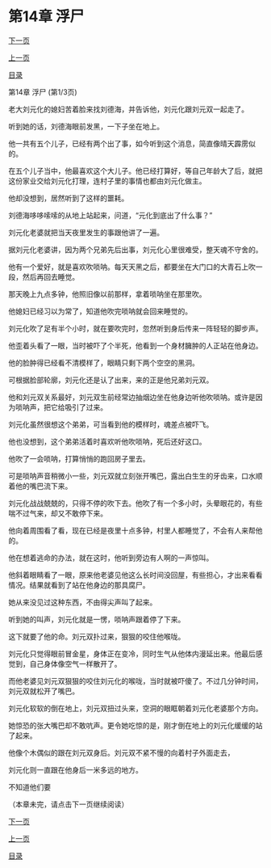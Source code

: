 <h1>第14章   浮尸</h1>
            <div><p><a href="./0040_%E7%AC%AC14%E7%AB%A0_%E6%B5%AE%E5%B0%B8.md">下一页</a></p><p><a href="./0038_%E7%AC%AC13%E7%AB%A0_%E6%8D%9E%E5%B0%B8.md">上一页</a></p><p><a href="../">目录</a></p></div>
            <div><p>第14章   浮尸 (第1/3页)</p><p>老大刘元化的媳妇苦着脸来找刘德海，并告诉他，刘元化跟刘元双一起走了。</p><p>听到她的话，刘德海眼前发黑，一下子坐在地上。</p><p>他一共有五个儿子，已经有两个出了事，如今听到这个消息，简直像晴天霹雳似的。</p><p>在五个儿子当中，他最喜欢这个大儿子。他已经打算好，等自己年龄大了后，就把这份家业交给刘元化打理，连村子里的事情也都由刘元化做主。</p><p>他却没想到，居然听到了这样的噩耗。</p><p>刘德海哆哆嗦嗦的从地上站起来，问道，“元化到底出了什么事？”</p><p>刘元化老婆就把当天夜里发生的事跟他讲了一遍。</p><p>据刘元化老婆讲，因为两个兄弟先后出事，刘元化心里很难受，整天魂不守舍的。</p><p>他有一个爱好，就是喜欢吹唢呐。每天天黑之后，都要坐在大门口的大青石上吹一段，然后再回去睡觉。</p><p>那天晚上九点多钟，他照旧像以前那样，拿着唢呐坐在那里吹。</p><p>他媳妇已经习以为常了，知道他吹完唢呐就会回来睡觉的。</p><p>刘元化吹了足有半个小时，就在要吹完时，忽然听到身后传来一阵轻轻的脚步声。</p><p>他歪着头看了一眼，当时被吓了个半死，他看到一个身材臃肿的人正站在他身边。</p><p>他的脸肿得已经看不清模样了，眼睛只剩下两个空空的黑洞。</p><p>可根据脸部轮廓，刘元化还是认了出来，来的正是他兄弟刘元双。</p><p>他和刘元双关系最好，刘元双生前经常边抽烟边坐在他身边听他吹唢呐。或许是因为唢呐声，把它给吸引了过来。</p><p>刘元化虽然很想这个弟弟，可当看到他的模样时，魂差点被吓飞。</p><p>他也没想到，这个弟弟活着时喜欢听他吹唢呐，死后还好这口。</p><p>他吹了一会唢呐，打算悄悄的跑回房子里去。</p><p>可是唢呐声音稍微小一些，刘元双就立刻张开嘴巴，露出白生生的牙齿来，口水顺着他的嘴巴流下来。</p><p>刘元化战战兢兢的，只得不停的吹下去。他吹了有一个多小时，头晕眼花的，有些喘不过气来，却又不敢停下来。</p><p>他向着周围看了看，现在已经是夜里十点多钟，村里人都睡觉了，不会有人来帮他的。</p><p>他在想着逃命的办法，就在这时，他听到旁边有人啊的一声惊叫。</p><p>他斜着眼睛看了一眼，原来他老婆见他这么长时间没回屋，有些担心，才出来看看情况。结果就看到了站在他身边的那具腐尸。</p><p>她从来没见过这种东西，不由得尖声叫了起来。</p><p>听到她的叫声，刘元化就是一愣，唢呐声跟着停了下来。</p><p>这下就要了他的命。刘元双扑过来，狠狠的咬住他喉咙。</p><p>刘元化只觉得眼前冒金星，身体正在变冷，同时生气从他体内漫延出来。他最后感觉到，自己身体像空气一样散开了。</p><p>而他老婆见刘元双狠狠的咬住刘元化的喉咙，当时就被吓傻了。不过几分钟时间，刘元双就松开了嘴巴。</p><p>刘元化软软的倒在地上，刘元双扭过头来，空洞的眼眶朝着刘元化老婆那个方向。</p><p>她惊恐的张大嘴巴却不敢吭声。更令她吃惊的是，刚才倒在地上的刘元化缓缓的站了起来。</p><p>他像个木偶似的跟在刘元双身后。刘元双不紧不慢的向着村子外面走去，</p><p>刘元化则一直跟在他身后一米多远的地方。</p><p>不知道他们要</p><p>（本章未完，请点击下一页继续阅读）</p></div>
            <div><p><a href="./0040_%E7%AC%AC14%E7%AB%A0_%E6%B5%AE%E5%B0%B8.md">下一页</a></p><p><a href="./0038_%E7%AC%AC13%E7%AB%A0_%E6%8D%9E%E5%B0%B8.md">上一页</a></p><p><a href="../">目录</a></p></div>